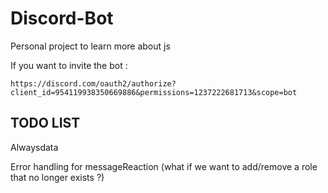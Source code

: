 # Discord-Bot
Personal project to learn more about js 

If you want to invite the bot :

`https://discord.com/oauth2/authorize?client_id=954119938350669886&permissions=1237222681713&scope=bot`

## TODO LIST

Alwaysdata

Error handling for messageReaction (what if we want to add/remove a role that no longer exists ?)


